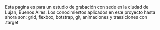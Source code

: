 Esta pagina es para un estudio de grabación con sede en la ciudad de Lujan, Buenos Aires.
Los conocimientos aplicados en este proyecto hasta ahora son: grid, flexbox, botstrap, git, animaciones y transiciones con .target